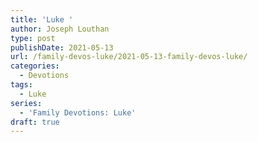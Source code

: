 ```yaml
---
title: 'Luke '
author: Joseph Louthan
type: post
publishDate: 2021-05-13
url: /family-devos-luke/2021-05-13-family-devos-luke/
categories:
  - Devotions
tags:
  - Luke
series:
  - 'Family Devotions: Luke'
draft: true
---
```


